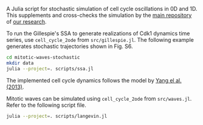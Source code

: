 A Julia script for stochastic simulation of cell cycle oscillations in 0D and 1D.
This supplements and cross-checks the simulation by the [main repository](https://github.com/DanielRuizReynes/mitotic_waves) of [our research](https://www.biorxiv.org/content/10.1101/2024.01.18.576267).

To run the Gillespie's SSA to generate realizations of Cdk1 dynamics time series, use `cell_cycle_2ode` from `src/gillespie.jl`.
The following example generates stochastic trajectories shown in Fig. S6.
```bash
cd mitotic-waves-stochastic
mkdir data
julia --project=. scripts/ssa.jl
```
The implemented cell cycle dynamics follows the model by [Yang el al. (2013)](https://pubmed.ncbi.nlm.nih.gov/23624406/).

Mitotic waves can be simulated using `cell_cycle_2ode` from `src/waves.jl`. Refer to the following script file.
```bash
julia --project=. scripts/langevin.jl
```
